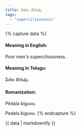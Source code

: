```yaml
---
title: పేదల బిగువు.
tags:
  - "superciliousness"
---
```


{% capture data %}
#### Meaning in English:
Poor men's superciliousness.

#### Meaning in Telugu:
పేదల బిగువు.

#### Romanization:
Pēdala biguvu.

Pedala biguvu.
{% endcapture %}

{{ data | markdownify }}

